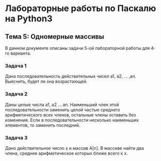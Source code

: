 # Лабораторные работы по Паскалю на Python3

## Тема 5: Одномерные массивы
В данном документе описаны задачи 5-ой лабораторной работы для 4-го варианта.

### Задача 1
Дана последовательность действительных чисел a1, a2, ... ,an. Выяснить, будет ли она возрастающей.

### Задача 2
Даны целые числа a1, a2 ... an. Наименьший член этой последовательности заменить целой частью среднего арифметического всех членов, остальные члены оставить без изменения. Если в последовательности несколько наименьших элементов, то заменить последний.

### Задача 3
Дано действительное число х и массив A[n]. В массиве найти два члена, среднее арифметическое которых ближе всего к х.
